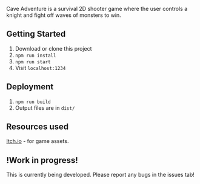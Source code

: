 
Cave Adventure is a survival 2D shooter game where the user controls a knight and fight off waves of monsters to win.

## Getting Started

1. Download or clone this project
2. `npm run install`
3. `npm run start`
4. Visit `localhost:1234`

## Deployment

1. `npm run build`
2. Output files are in `dist/`

## Resources used

[Itch.io](https://itch.io/game-assets/free) - for game assets.


## !Work in progress!

This is currently being developed. Please report any bugs in the issues tab!

